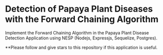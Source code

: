 # Detection of Papaya Plant Diseases with the Forward Chaining Algorithm
Implement the Forward Chaining Algorithm in the Papaya Plant Disease Detection Application using NESP (Nodejs, Expressjs, Sequelize, Postgres).

 **Please follow and give stars to this repository if this application is useful.
